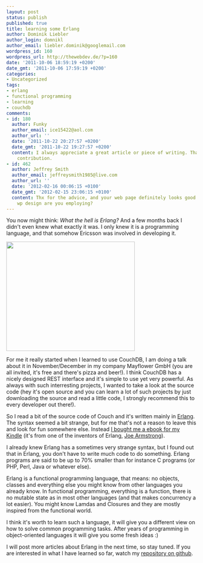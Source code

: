 ```yaml
---
layout: post
status: publish
published: true
title: learning some Erlang
author: Dominik Liebler
author_login: domnikl
author_email: liebler.dominik@googlemail.com
wordpress_id: 160
wordpress_url: http://thewebdev.de/?p=160
date: '2011-10-06 18:59:19 +0200'
date_gmt: '2011-10-06 17:59:19 +0200'
categories:
- Uncategorized
tags:
- erlang
- functional programming
- learning
- couchdb
comments:
- id: 180
  author: Funky
  author_email: ice15422@aol.com
  author_url: ''
  date: '2011-10-22 20:27:57 +0200'
  date_gmt: '2011-10-22 19:27:57 +0200'
  content: I always appreciate a great article or piece of writing. Thanks for the
    contribution.
- id: 462
  author: Jeffrey Smith
  author_email: jeffreysmith1985@live.com
  author_url: ''
  date: '2012-02-16 00:06:15 +0100'
  date_gmt: '2012-02-15 23:06:15 +0100'
  content: Thx for the advice, and your web page definitely looks good. Just what
    wp design are you employing?
---
```

<p>You now might think: <em>What the hell is Erlang? </em>And a few months back I didn't even knew what exactly it was. I only knew it is a programming language, and that somehow Ericsson was involved in developing it.</p>
<p><img class="alignright" title="Erlang Logo" src="http://upload.wikimedia.org/wikipedia/commons/4/42/Erlang_logo.png" alt="" width="340" height="289" /></p>
<p>For me it really started when I learned to use CouchDB, I am doing a talk about it in November/December in my company Mayflower GmbH (you are all invited, it's free and there's pizza and beer!). I think CouchDB has a nicely designed REST interface and it's simple to use yet very powerful. As always with such interresting projects, I wanted to take a look at the source code (hey it's open source and you can learn a lot of such projects by just downloading the source and read a little code, I strongly recommend this to every developer out there!).</p>
<p>So I read a bit of the source code of Couch and it's written mainly in <a href="http://www.erlang.org/" target="_blank">Erlang</a>. The syntax seemed a bit strange, but for me that's not a reason to leave this and look for fun somewhere else. Instead <a href="http://pragprog.com/book/jaerlang/programming-erlang" target="_blank">I bought me a ebook for my Kindle</a> (it's from one of the inventors of Erlang, <a href="http://en.wikipedia.org/w/index.php?title=Joe_Armstrong_(programming)&amp;redirect=no" target="_blank">Joe Armstrong</a>).</p>
<p>I already knew Erlang has a sometimes very strange syntax, but I found out that in Erlang, you don't have to write much code to do something. Erlang programs are said to be up to 70% smaller than for instance C programs (or PHP, Perl, Java or whatever else).</p>
<p>Erlang is a functional programming language, that means: no objects, classes and everything else you might know from other languages you already know. In functional programming, everything is a function, there is no mutable state as in most other languages (and that makes concurrency a lot easier). You might know Lamdas and Closures and they are mostly inspired from the functional world.</p>
<p>I think it's worth to learn such a language, it will give you a different view on how to solve common programming tasks. After years of programming in object-oriented languages it will give you some fresh ideas :)</p>
<p>I will post more articles about Erlang in the next time, so stay tuned. If you are interested in what I have learned so far, watch my <a href="https://github.com/domnikl/learning_erlang">repository on github</a>.</p>
